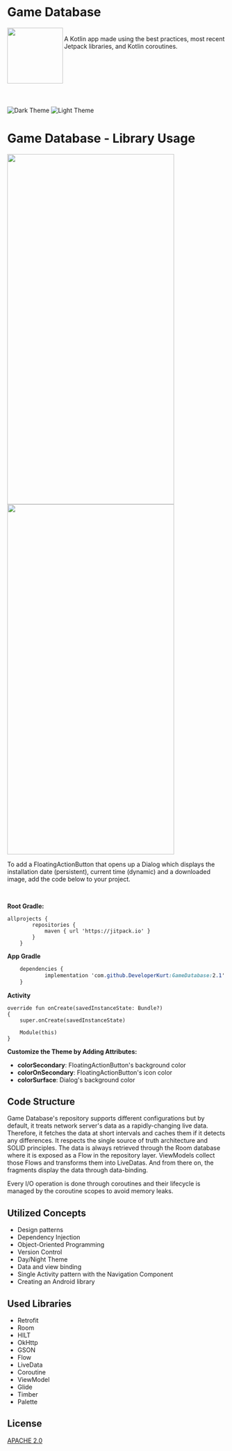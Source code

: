 # Game Database
<img align="left" width="128" height="128"  src="https://i.imgur.com/qkYd9tc.png" alt="">  

<br>
A Kotlin app made using the best practices, most recent Jetpack libraries, and Kotlin coroutines. 


<br><br><br><br><br><br>

![Dark Theme](https://i.imgur.com/8JG1fDt.png)
![Light Theme](https://i.imgur.com/2Bul95F.png)


# Game Database - Library Usage


<img align="left" width="384" height="804"  src="https://i.imgur.com/5aLiw84.png" alt="">  
<img align="center" width="384" height="804"  src="https://i.imgur.com/gFoZxIp.png" alt="">  

<br>

To add a FloatingActionButton that opens up a Dialog which displays the installation date (persistent), current time (dynamic) and a downloaded image, add the code below to your project.

<br>

**Root Gradle:**

    allprojects {
    		repositories {
    			maven { url 'https://jitpack.io' }
    		}
    	}

**App Gradle**

```css
	dependencies {
	        implementation 'com.github.DeveloperKurt:GameDatabase:2.1'
	}
```

**Activity**

    override fun onCreate(savedInstanceState: Bundle?)  
    {  
    	super.onCreate(savedInstanceState)
      
    	Module(this)
    }



**Customize the Theme by Adding Attributes:**

 - **colorSecondary**: FloatingActionButton's background color
 - **colorOnSecondary**: FloatingActionButton's icon color
 - **colorSurface**: Dialog's background color


## Code Structure

Game Database's repository supports different configurations but by default, it treats network server's data as a rapidly-changing live data. 
Therefore, it fetches the data at short intervals and caches them if it detects any differences. 
It respects the single source of truth architecture and SOLID principles. 
The data is always retrieved through the Room database where it is exposed as a Flow in the repository layer. 
ViewModels collect those Flows and transforms them into LiveDatas. And from there on, the fragments display the data through data-binding.

Every I/O operation is done through coroutines and their lifecycle is managed by the coroutine scopes to avoid memory leaks.



## Utilized Concepts

* Design patterns
* Dependency Injection
* Object-Oriented Programming
* Version Control
* Day/Night Theme
* Data and view binding
* Single Activity  pattern with the Navigation Component
* Creating an Android library




## Used Libraries

* Retrofit
* Room
* HILT
* OkHttp
* GSON
* Flow
* LiveData
* Coroutine
* ViewModel
* Glide
* Timber
* Palette



## License
[APACHE 2.0](https://apache.org/licenses/LICENSE-2.0)
